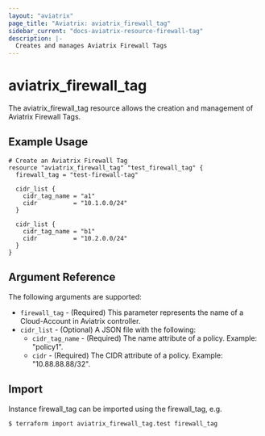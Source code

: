 ```yaml
---
layout: "aviatrix"
page_title: "Aviatrix: aviatrix_firewall_tag"
sidebar_current: "docs-aviatrix-resource-firewall-tag"
description: |-
  Creates and manages Aviatrix Firewall Tags
---
```


# aviatrix_firewall_tag

The aviatrix_firewall_tag resource allows the creation and management of Aviatrix Firewall Tags.

## Example Usage

```hcl
# Create an Aviatrix Firewall Tag
resource "aviatrix_firewall_tag" "test_firewall_tag" {
  firewall_tag = "test-firewall-tag"
  
  cidr_list {
    cidr_tag_name = "a1"
    cidr          = "10.1.0.0/24"
  }
  
  cidr_list {
    cidr_tag_name = "b1"
    cidr          = "10.2.0.0/24"
  }
}
```

## Argument Reference

The following arguments are supported:

* `firewall_tag` - (Required) This parameter represents the name of a Cloud-Account in Aviatrix controller.
* `cidr_list` - (Optional) A JSON file with the following:
  * `cidr_tag_name` - (Required) The name attribute of a policy. Example: "policy1".
  * `cidr` - (Required) The CIDR attribute of a policy. Example: "10.88.88.88/32".

## Import

Instance firewall_tag can be imported using the firewall_tag, e.g.

```
$ terraform import aviatrix_firewall_tag.test firewall_tag
```